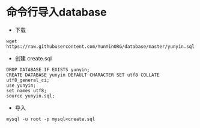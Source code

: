 # 命令行导入database

* 下载
```
wget https://raw.githubusercontent.com/YunYinORG/database/master/yunyin.sql
```

* 创建 create.sql
```
DROP DATABASE IF EXISTS yunyin;
CREATE DATABASE yunyin DEFAULT CHARACTER SET utf8 COLLATE utf8_general_ci;
use yunyin;
set names utf8;
source yunyin.sql;
```

* 导入
```
mysql -u root -p mysql<create.sql
```
